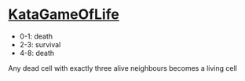 # [KataGameOfLife](http://codingdojo.org/cgi-bin/index.pl?KataGameOfLife)

- 0-1: death
- 2-3: survival
- 4-8: death

Any dead cell with exactly three alive neighbours becomes a living cell